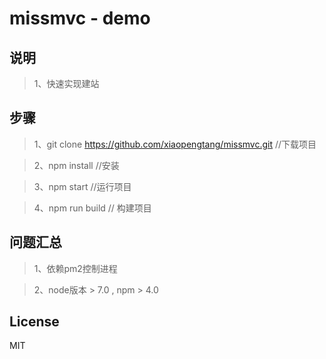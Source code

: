 # missmvc - demo

## 说明

> 1、快速实现建站
 
## 步骤
> 1、git clone https://github.com/xiaopengtang/missmvc.git //下载项目

> 2、npm install //安装

> 3、npm start //运行项目

> 4、npm run build // 构建项目

## 问题汇总

> 1、依赖pm2控制进程

> 2、node版本 > 7.0 , npm > 4.0

## License

MIT